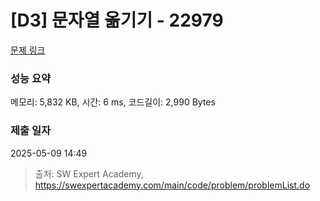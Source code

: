 # [D3] 문자열 옮기기 - 22979 

[문제 링크](https://swexpertacademy.com/main/code/problem/problemDetail.do?contestProbId=AZPOBiaqNo8DFAWB) 

### 성능 요약

메모리: 5,832 KB, 시간: 6 ms, 코드길이: 2,990 Bytes

### 제출 일자

2025-05-09 14:49



> 출처: SW Expert Academy, https://swexpertacademy.com/main/code/problem/problemList.do